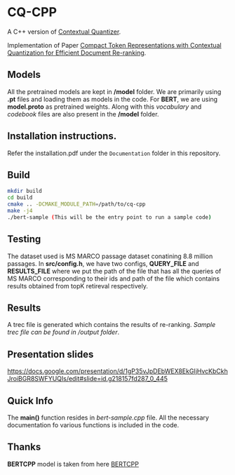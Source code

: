 # CQ-CPP
A C++ version of [Contextual Quantizer](https://github.com/yingrui-yang/ContextualQuantizer).

Implementation of Paper [Compact Token Representations with Contextual Quantization for Efficient Document Re-ranking](https://arxiv.org/pdf/2203.15328v1.pdf).


## Models
All the pretrained models are kept in **/model** folder. We are primarily using **.pt** files and loading them as models in the code. For **BERT**, we are using **model.proto** as pretrained weights. Along with this *vocabulary* and *codebook* files are also present in the **/model** folder.

## Installation instructions.

Refer the installation.pdf under the `Documentation` folder in this repository.

## Build
```bash
mkdir build 
cd build
cmake .. -DCMAKE_MODULE_PATH=/path/to/cq-cpp
make -j4
./bert-sample (This will be the entry point to run a sample code)
```

## Testing
The dataset used is MS MARCO passage dataset conatining 8.8 million passages. In **src/config.h**, we have two configs, **QUERY_FILE** and **RESULTS_FILE** where we put the path of the file that has all the queries of MS MARCO corresponding to their ids and path of the file which contains results obtained from topK retireval respectively.

## Results
A trec file is generated which contains the results of re-ranking. _Sample trec file can be found in /output folder_. 

## Presentation slides
https://docs.google.com/presentation/d/1gP35vJpDEbWEX8EkGIjHvcKbCkhJroiBGR8SWFYUQIs/edit#slide=id.g218157fd287_0_445


## Quick Info
The **main()** function resides in *bert-sample.cpp* file. All the necessary documentation fo various functions is included in the code.

## Thanks
**BERTCPP** model is taken from here [BERTCPP](https://github.com/LeeJuly30/BERTCpp) 

